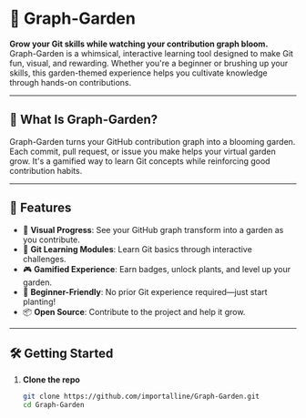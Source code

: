 # 🌱 Graph-Garden

**Grow your Git skills while watching your contribution graph bloom.**  
Graph-Garden is a whimsical, interactive learning tool designed to make Git fun, visual, and rewarding. Whether you're a beginner or brushing up your skills, this garden-themed experience helps you cultivate knowledge through hands-on contributions.

---

## 🌼 What Is Graph-Garden?

Graph-Garden turns your GitHub contribution graph into a blooming garden. Each commit, pull request, or issue you make helps your virtual garden grow. It's a gamified way to learn Git concepts while reinforcing good contribution habits.

---

## 🚀 Features

- 🌿 **Visual Progress**: See your GitHub graph transform into a garden as you contribute.
- 🧠 **Git Learning Modules**: Learn Git basics through interactive challenges.
- 🎮 **Gamified Experience**: Earn badges, unlock plants, and level up your garden.
- 🧩 **Beginner-Friendly**: No prior Git experience required—just start planting!
- 📦 **Open Source**: Contribute to the project and help it grow.

---

## 🛠️ Getting Started

1. **Clone the repo**  
   ```bash
   git clone https://github.com/importalline/Graph-Garden.git
   cd Graph-Garden
